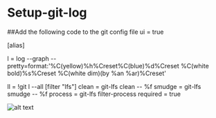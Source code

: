 # Setup-git-log
##Add the following code to the git config file
ui = true

[alias]

l = log --graph --pretty=format:'%C(yellow)%h%Creset%C(blue)%d%Creset %C(white bold)%s%Creset %C(white dim)(by %an %ar)%Creset'

ll = !git l --all
[filter "lfs"]
	clean = git-lfs clean -- %f
	smudge = git-lfs smudge -- %f
	process = git-lfs filter-process
	required = true
	
![alt text](http://prntscr.com/ppp1t4)
